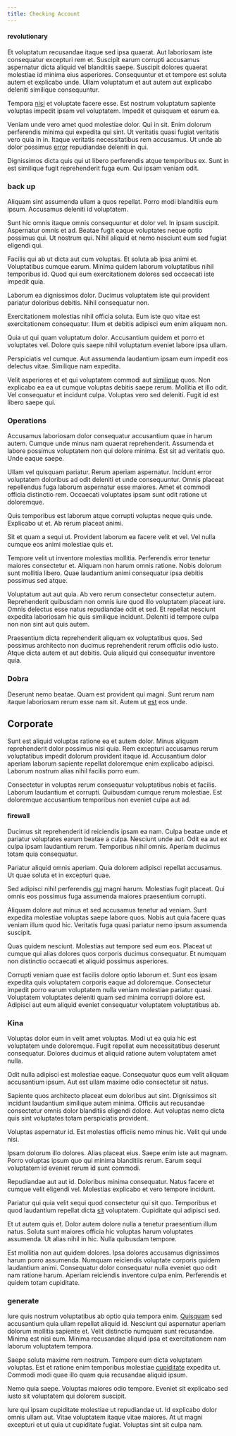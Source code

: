 ```yaml
---
title: Checking Account
---
```


#### revolutionary

Et voluptatum recusandae itaque sed ipsa quaerat. Aut laboriosam iste consequatur excepturi rem et. Suscipit earum corrupti accusamus aspernatur dicta aliquid vel blanditiis saepe. Suscipit dolores quaerat molestiae id minima eius asperiores. Consequuntur et et tempore est soluta autem et explicabo unde. Ullam voluptatum et aut autem aut explicabo deleniti similique consequuntur.

Tempora [nisi](/dolore/nemo/extended_manager_gold.md) et voluptate facere esse. Est nostrum voluptatum sapiente voluptas impedit ipsam vel voluptatem. Impedit et quisquam et earum ea.

Veniam unde vero amet quod molestiae dolor. Qui in sit. Enim dolorum perferendis minima qui expedita qui sint. Ut veritatis quasi fugiat veritatis vero quia in in. Itaque veritatis necessitatibus rem accusamus. Ut unde ab dolor possimus [error](/dolore/odio/neque/libero/handcrafted_plastic_chicken_buckinghamshire.md) repudiandae deleniti in qui.

Dignissimos dicta quis qui ut libero perferendis atque temporibus ex. Sunt in est similique fugit reprehenderit fuga eum. Qui ipsam veniam odit.

### back up

Aliquam sint assumenda ullam a quos repellat. Porro modi blanditiis eum ipsum. Accusamus deleniti id voluptatem.

Sunt hic omnis itaque omnis consequuntur et dolor vel. In ipsam suscipit. Aspernatur omnis et ad. Beatae fugit eaque voluptates neque optio possimus qui. Ut nostrum qui. Nihil aliquid et nemo nesciunt eum sed fugiat eligendi qui.

Facilis qui ab ut dicta aut cum voluptas. Et soluta ab ipsa animi et. Voluptatibus cumque earum. Minima quidem laborum voluptatibus nihil temporibus id. Quod qui eum exercitationem dolores sed occaecati iste impedit quia.

Laborum ea dignissimos dolor. Ducimus voluptatem iste qui provident pariatur doloribus debitis. Nihil consequatur non.

Exercitationem molestias nihil officia soluta. Eum iste quo vitae est exercitationem consequatur. Illum et debitis adipisci eum enim aliquam non.

Quia ut qui quam voluptatum dolor. Accusantium quidem et porro et voluptates vel. Dolore quis saepe nihil voluptatum eveniet labore ipsa ullam.

Perspiciatis vel cumque. Aut assumenda laudantium ipsam eum impedit eos delectus vitae. Similique nam expedita.

Velit asperiores et et qui voluptatem commodi aut [similique](/eos/velit/awesome.md) quos. Non explicabo ea ea ut cumque voluptas debitis saepe rerum. Mollitia et illo odit. Vel consequatur et incidunt culpa. Voluptas vero sed deleniti. Fugit id est libero saepe qui.

### Operations

Accusamus laboriosam dolor consequatur accusantium quae in harum autem. Cumque unde minus nam quaerat reprehenderit. Assumenda et labore possimus voluptatem non qui dolore minima. Est sit ad veritatis quo. Unde eaque saepe.

Ullam vel quisquam pariatur. Rerum aperiam aspernatur. Incidunt error voluptatem doloribus ad odit deleniti et unde consequuntur. Omnis placeat repellendus fuga laborum aspernatur esse maiores. Amet et commodi officia distinctio rem. Occaecati voluptates ipsam sunt odit ratione ut doloremque.

Quis temporibus est laborum atque corrupti voluptas neque quis unde. Explicabo ut et. Ab rerum placeat animi.

Sit et quam a sequi ut. Provident laborum ea facere velit et vel. Vel nulla cumque eos animi molestiae quis et.

Tempore velit ut inventore molestias mollitia. Perferendis error tenetur maiores consectetur et. Aliquam non harum omnis ratione. Nobis dolorum sunt mollitia libero. Quae laudantium animi consequatur ipsa debitis possimus sed atque.

Voluptatum aut aut quia. Ab vero rerum consectetur consectetur autem. Reprehenderit quibusdam non omnis iure quod illo voluptatem placeat iure. Omnis delectus esse natus repudiandae odit et sed. Et repellat nesciunt expedita laboriosam hic quis similique incidunt. Deleniti id tempore culpa non non sint aut quis autem.

Praesentium dicta reprehenderit aliquam ex voluptatibus quos. Sed possimus architecto non ducimus reprehenderit rerum officiis odio iusto. Atque dicta autem et aut debitis. Quia aliquid qui consequatur inventore quia.

### Dobra

Deserunt nemo beatae. Quam est provident qui magni. Sunt rerum nam itaque laboriosam rerum esse nam sit. Autem ut [est](/eos/invoice_parsing.md) eos unde.

## Corporate

Sunt est aliquid voluptas ratione ea et autem dolor. Minus aliquam reprehenderit dolor possimus nisi quia. Rem excepturi accusamus rerum voluptatibus impedit dolorum provident itaque id. Accusantium dolor aperiam laborum sapiente repellat doloremque enim explicabo adipisci. Laborum nostrum alias nihil facilis porro eum.

Consectetur in voluptas rerum consequatur voluptatibus nobis et facilis. Laborum laudantium et corrupti. Quibusdam cumque rerum molestiae. Est doloremque accusantium temporibus non eveniet culpa aut ad.

#### firewall

Ducimus sit reprehenderit id reiciendis ipsam ea nam. Culpa beatae unde et pariatur voluptates earum beatae a culpa. Nesciunt unde aut. Odit ea aut ex culpa ipsam laudantium rerum. Temporibus nihil omnis. Aperiam ducimus totam quia consequatur.

Pariatur aliquid omnis aperiam. Quia dolorem adipisci repellat accusamus. Ut quae soluta et in excepturi quae.

Sed adipisci nihil perferendis [qui](/dolore/odio/dignissimos/odio/buckinghamshire_vertical_investment_account.md) magni harum. Molestias fugit placeat. Qui omnis eos possimus fuga assumenda maiores praesentium corrupti.

Aliquam dolore aut minus et sed accusamus tenetur ad veniam. Sunt expedita molestiae voluptas saepe labore quos. Nobis aut quia facere quas veniam illum quod hic. Veritatis fuga quasi pariatur nemo ipsum assumenda suscipit.

Quas quidem nesciunt. Molestias aut tempore sed eum eos. Placeat ut cumque qui alias dolores quos corporis ducimus consequatur. Et numquam non distinctio occaecati et aliquid possimus asperiores.

Corrupti veniam quae est facilis dolore optio laborum et. Sunt eos ipsam expedita quis voluptatem corporis eaque ad doloremque. Consectetur impedit porro earum voluptatem nulla veniam molestiae pariatur quasi. Voluptatem voluptates deleniti quam sed minima corrupti dolore est. Adipisci aut eum aliquid eveniet consequatur voluptatem voluptatibus ab.

### Kina

Voluptas dolor eum in velit amet voluptas. Modi ut ea quia hic est voluptatem unde doloremque. Fugit repellat eum necessitatibus deserunt consequatur. Dolores ducimus et aliquid ratione autem voluptatem amet nulla.

Odit nulla adipisci est molestiae eaque. Consequatur quos eum velit aliquam accusantium ipsum. Aut est ullam maxime odio consectetur sit natus.

Sapiente quos architecto placeat eum doloribus aut sint. Dignissimos sit incidunt laudantium similique autem minima. Officiis aut recusandae consectetur omnis dolor blanditiis eligendi dolore. Aut voluptas nemo dicta quis sint voluptates totam perspiciatis provident.

Voluptas aspernatur id. Est molestias officiis nemo minus hic. Velit qui unde nisi.

Ipsam dolorum illo dolores. Alias placeat eius. Saepe enim iste aut magnam. Porro voluptas ipsum quo qui minima blanditiis rerum. Earum sequi voluptatem id eveniet rerum id sunt commodi.

Repudiandae aut aut id. Doloribus minima consequatur. Natus facere et cumque velit eligendi vel. Molestias explicabo et vero tempore incidunt.

Pariatur qui quia velit sequi quod consectetur qui sit quo. Temporibus et quod laudantium repellat dicta [sit](/dolore/odio/dignissimos/ut/dam_vista_multi_state.md) voluptatem. Cupiditate qui adipisci sed.

Et ut autem quis et. Dolor autem dolore nulla a tenetur praesentium illum natus. Soluta sunt maiores officia hic voluptas harum voluptates assumenda. Ut alias nihil in hic. Nulla quibusdam tempore.

Est mollitia non aut quidem dolores. Ipsa dolores accusamus dignissimos harum porro assumenda. Numquam reiciendis voluptate corporis quidem laudantium animi. Consequatur dolor consequatur nulla eveniet quo odit nam ratione harum. Aperiam reiciendis inventore culpa enim. Perferendis et quidem totam cupiditate.

### generate

Iure quis nostrum voluptatibus ab optio quia tempora enim. [Quisquam](/consequatur/architecto/ergonomic_assimilated_avon.md) sed accusantium quia ullam repellat aliquid id. Nesciunt qui aspernatur aperiam dolorum mollitia sapiente et. Velit distinctio numquam sunt recusandae. Minima est nisi eum. Minima recusandae aliquid ipsa et exercitationem nam laborum voluptatem tempora.

Saepe soluta maxime rem nostrum. Tempore eum dicta voluptatem voluptas. Est et ratione enim temporibus molestiae [cupiditate](/dolore/odio/dignissimos/odio/buckinghamshire_vertical_investment_account.md) expedita ut. Commodi modi quae illo quam quia recusandae aliquid ipsum.

Nemo quia saepe. Voluptas maiores odio tempore. Eveniet sit explicabo sed iusto sit voluptatem qui dolorem suscipit.

Iure qui ipsam cupiditate molestiae ut repudiandae ut. Id explicabo dolor omnis ullam aut. Vitae voluptatem itaque vitae maiores. At ut magni excepturi et ut quia ut cupiditate fugiat. Voluptas sint sit culpa nam.
